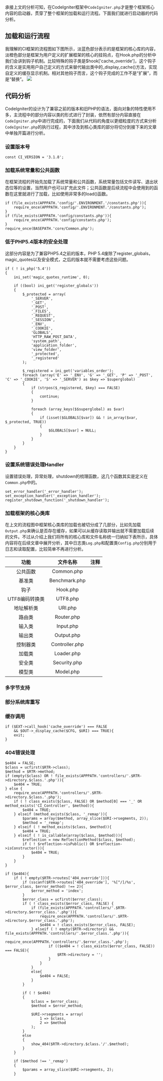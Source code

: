 承接上文的分析可知，在CodeIgniter框架中`CodeIgniter.php`才是整个框架核心内容的启动器，贯穿了整个框架的加载和运行流程。下面我们就进行启动器的代码分析。
## 加载和运行流程
我理解的CI框架的流程图如下图所示，淡蓝色部分表示的是框架的核心库的内容，淡橙色部分是框架为用户定义的扩展框架的核心的挂钩点，在Hook.php的分析中我们会讲到钩子机制。比较特殊的钩子类是$hook['cache_override']，这个钩子的含义是实用用户自己定义的方式来替代输出类中的_display_cache()方法，实现自定义的缓存显示机制。相对其他钩子而言，这个钩子完成的工作不是“扩展”，而是“替换”。
![](https://upload-images.jianshu.io/upload_images/8371576-fd8a82076a201563.png?imageMogr2/auto-orient/strip%7CimageView2/2/w/1240)

## 代码分析
CodeIgniter的设计为了兼容之前的版本和旧PHP的语法，面向对象的特性使用不多，主流程中的部分内容以类的形式进行了封装，依然有部分内容直接在`CodeIgniter.php`中进行完成的，下面我们从代码的角度以更细粒度的方式来分析`CodeIgniter.php`的执行过程，其中涉及到核心类库的部分将切分到接下来的文章中单独开篇进行分析。
### 设置版本号
`const CI_VERSION = '3.1.8';`
### 加载系统常量和公共函数
在框架流程的开始先加载了系统常量和公共函数，系统常量包括文件读写、退出状态位等的设置，当然用户也可以扩充此文件；公共函数是后续流程中会使用到的函数在这里就进行了加载，比如使用非常多的load()函数。
```
if (file_exists(APPPATH.'config/'.ENVIRONMENT.'/constants.php')){		 
    require_once(APPPATH.'config/'.ENVIRONMENT.'/constants.php');
}
if (file_exists(APPPATH.'config/constants.php')){
    require_once(APPPATH.'config/constants.php');
}
require_once(BASEPATH.'core/Common.php');
```
### 低于PHP5.4版本的安全处理
这部分内容是为了兼容PHP5.4之前的版本，PHP 5.4废除了register_globals，magic_quotes以及安全模式，之后的版本就不需要考虑这些问题。
```
if ( ! is_php('5.4'))
{
	ini_set('magic_quotes_runtime', 0);

	if ((bool) ini_get('register_globals'))
	{
		$_protected = array(
			'_SERVER',
			'_GET',
			'_POST',
			'_FILES',
			'_REQUEST',
			'_SESSION',
			'_ENV',
			'_COOKIE',
			'GLOBALS',
			'HTTP_RAW_POST_DATA',
			'system_path',
			'application_folder',
			'view_folder',
			'_protected',
			'_registered'
		);

		$_registered = ini_get('variables_order');
		foreach (array('E' => '_ENV', 'G' => '_GET', 'P' => '_POST', 'C' => '_COOKIE', 'S' => '_SERVER') as $key => $superglobal)
		{
			if (strpos($_registered, $key) === FALSE)
			{
				continue;
			}

			foreach (array_keys($$superglobal) as $var)
			{
				if (isset($GLOBALS[$var]) && ! in_array($var, $_protected, TRUE))
				{
					$GLOBALS[$var] = NULL;
				}
			}
		}
	}
}
```
### 设置系统错误处理Handler
设置错误处理，异常处理，shutdown的梳理函数，这几个函数其实是定义在`Common.php`中的。
```
set_error_handler('_error_handler');
set_exception_handler('_exception_handler');
register_shutdown_function('_shutdown_handler');
```
### 加载框架的核心类库
在上文的流程图中框架核心类库的加载也被切分成了几部分，比如先加载`Output.php`来确认是否存在缓存，如果可以从缓存读取并输出就不需要加载后续的文件。不过从介绍上我们将所有的核心库和文件名称统一归纳如下表所示，具体内容将在后续文章中展开分析，其中日志类`Log.php`和配置类`Config.php`分别用于日志和读取配置，比较简单不再进行分析。

|功能|文件名称|注释|
|:----:|:-----------:|:----:|
|公共函数|Common.php||
|基准类|Benchmark.php||
|钩子|Hook.php||
|UTF8编码转换类|UTF8.php||
|地址解析类|URI.php||
|路由类|Router.php|
|输入类|Input.php||
|输出类|Output.php||
|控制器类|Controller.php||
|加载类|Loader.php||
|安全类|Security.php||
|模型类|Model.php||

### 多字节支持

### 部分系统库重写

### 缓存调用

```
if ($EXT->call_hook('cache_override') === FALSE 
    && $OUT->_display_cache($CFG, $URI) === TRUE){
	exit;
}
```
### 404错误处理
```
$e404 = FALSE;
$class = ucfirst($RTR->class);
$method = $RTR->method;
if (empty($class) OR ! file_exists(APPPATH.'controllers/'.$RTR->directory.$class.'.php')){
	$e404 = TRUE;
} else {
    require_once(APPPATH.'controllers/'.$RTR->directory.$class.'.php');
    if ( ! class_exists($class, FALSE) OR $method[0] === '_' OR method_exists('CI_Controller', $method)){
		$e404 = TRUE;
    } elseif (method_exists($class, '_remap')){
		$params = array($method, array_slice($URI->rsegments, 2));
		$method = '_remap';
    } elseif ( ! method_exists($class, $method)){
		$e404 = TRUE;
    } elseif ( ! is_callable(array($class, $method))){
		$reflection = new ReflectionMethod($class, $method);
		if ( ! $reflection->isPublic() OR $reflection->isConstructor()){
			$e404 = TRUE;
		}
	}
}

if ($e404){
	if ( ! empty($RTR->routes['404_override'])){
		if (sscanf($RTR->routes['404_override'], '%[^/]/%s', $error_class, $error_method) !== 2){
			$error_method = 'index';
		}
		$error_class = ucfirst($error_class);
		if ( ! class_exists($error_class, FALSE) {
			if (file_exists(APPPATH.'controllers/'.$RTR->directory.$error_class.'.php')){
				require_once(APPPATH.'controllers/'.$RTR->directory.$error_class.'.php');
				$e404 = ! class_exists($error_class, FALSE);
			} elseif ( ! empty($RTR->directory) && file_exists(APPPATH.'controllers/'.$error_class.'.php')){			
                    require_once(APPPATH.'controllers/'.$error_class.'.php');
					if (($e404 = ! class_exists($error_class, FALSE)) === FALSE){
						$RTR->directory = '';
					}
				}
			}
			else{
				$e404 = FALSE;
			}
		}

		if ( ! $e404)
		{
			$class = $error_class;
			$method = $error_method;

			$URI->rsegments = array(
				1 => $class,
				2 => $method
			);
		}
		else
		{
			show_404($RTR->directory.$class.'/'.$method);
		}
	}

	if ($method !== '_remap')
	{
		$params = array_slice($URI->rsegments, 2);
	}
```
